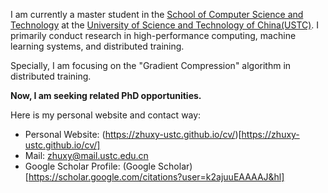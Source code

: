 I am currently a master student in the [School of Computer Science and Technology](https://cs.ustc.edu.cn) at the [University of Science and Technology of China(USTC)](https://ustc.edu.cn/). I primarily conduct research in high-performance computing, machine learning systems, and distributed training.

Specially, I am focusing on the "Gradient Compression" algorithm in distributed training.

**Now, I am seeking related PhD opportunities.**

Here is my personal website and contact way:
* Personal Website: (https://zhuxy-ustc.github.io/cv/)[https://zhuxy-ustc.github.io/cv/]
* Mail: zhuxy@mail.ustc.edu.cn
* Google Scholar Profile: (Google Scholar)[https://scholar.google.com/citations?user=k2ajuuEAAAAJ&hl]

<!--
**zhuxy-USTC/zhuxy-USTC** is a ✨ _special_ ✨ repository because its `README.md` (this file) appears on your GitHub profile.

Here are some ideas to get you started:

- 🔭 I’m currently working on ...
- 🌱 I’m currently learning ...
- 👯 I’m looking to collaborate on ...
- 🤔 I’m looking for help with ...
- 💬 Ask me about ...
- 📫 How to reach me: ...
- 😄 Pronouns: ...
- ⚡ Fun fact: ...
-->

